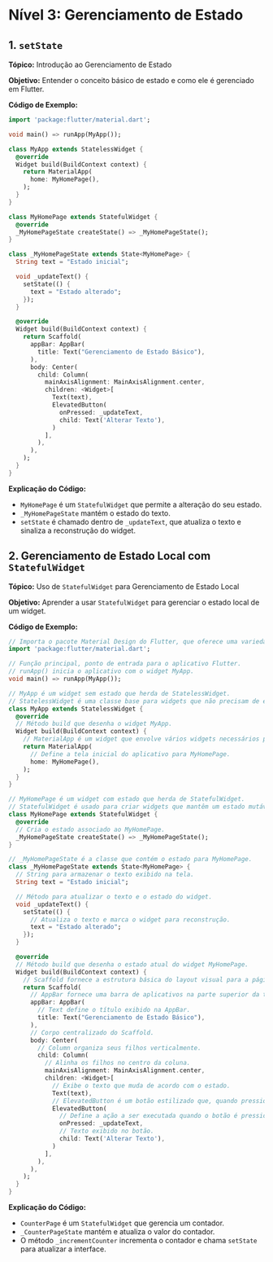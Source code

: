 # Nível 3: Gerenciamento de Estado

## 1. `setState`

**Tópico:** Introdução ao Gerenciamento de Estado

**Objetivo:** Entender o conceito básico de estado e como ele é gerenciado em Flutter.

**Código de Exemplo:**
```dart
import 'package:flutter/material.dart';

void main() => runApp(MyApp());

class MyApp extends StatelessWidget {
  @override
  Widget build(BuildContext context) {
    return MaterialApp(
      home: MyHomePage(),
    );
  }
}

class MyHomePage extends StatefulWidget {
  @override
  _MyHomePageState createState() => _MyHomePageState();
}

class _MyHomePageState extends State<MyHomePage> {
  String text = "Estado inicial";

  void _updateText() {
    setState(() {
      text = "Estado alterado";
    });
  }

  @override
  Widget build(BuildContext context) {
    return Scaffold(
      appBar: AppBar(
        title: Text("Gerenciamento de Estado Básico"),
      ),
      body: Center(
        child: Column(
          mainAxisAlignment: MainAxisAlignment.center,
          children: <Widget>[
            Text(text),
            ElevatedButton(
              onPressed: _updateText,
              child: Text('Alterar Texto'),
            )
          ],
        ),
      ),
    );
  }
}
```

**Explicação do Código:**
- `MyHomePage` é um `StatefulWidget` que permite a alteração do seu estado.
- `_MyHomePageState` mantém o estado do texto.
- `setState` é chamado dentro de `_updateText`, que atualiza o texto e sinaliza a reconstrução do widget.


## 2. Gerenciamento de Estado Local com `StatefulWidget`

**Tópico:** Uso de `StatefulWidget` para Gerenciamento de Estado Local

**Objetivo:** Aprender a usar `StatefulWidget` para gerenciar o estado local de um widget.

**Código de Exemplo:**
```dart
// Importa o pacote Material Design do Flutter, que oferece uma variedade de widgets pré-construídos.
import 'package:flutter/material.dart';

// Função principal, ponto de entrada para o aplicativo Flutter.
// runApp() inicia o aplicativo com o widget MyApp.
void main() => runApp(MyApp());

// MyApp é um widget sem estado que herda de StatelessWidget.
// StatelessWidget é uma classe base para widgets que não precisam de estado interno.
class MyApp extends StatelessWidget {
  @override
  // Método build que desenha o widget MyApp.
  Widget build(BuildContext context) {
    // MaterialApp é um widget que envolve vários widgets necessários para aplicativos que seguem o Material Design.
    return MaterialApp(
      // Define a tela inicial do aplicativo para MyHomePage.
      home: MyHomePage(),
    );
  }
}

// MyHomePage é um widget com estado que herda de StatefulWidget.
// StatefulWidget é usado para criar widgets que mantêm um estado mutável.
class MyHomePage extends StatefulWidget {
  @override
  // Cria o estado associado ao MyHomePage.
  _MyHomePageState createState() => _MyHomePageState();
}

// _MyHomePageState é a classe que contém o estado para MyHomePage.
class _MyHomePageState extends State<MyHomePage> {
  // String para armazenar o texto exibido na tela.
  String text = "Estado inicial";

  // Método para atualizar o texto e o estado do widget.
  void _updateText() {
    setState(() {
      // Atualiza o texto e marca o widget para reconstrução.
      text = "Estado alterado";
    });
  }

  @override
  // Método build que desenha o estado atual do widget MyHomePage.
  Widget build(BuildContext context) {
    // Scaffold fornece a estrutura básica do layout visual para a página.
    return Scaffold(
      // AppBar fornece uma barra de aplicativos na parte superior da tela.
      appBar: AppBar(
        // Text define o título exibido na AppBar.
        title: Text("Gerenciamento de Estado Básico"),
      ),
      // Corpo centralizado do Scaffold.
      body: Center(
        // Column organiza seus filhos verticalmente.
        child: Column(
          // Alinha os filhos no centro da coluna.
          mainAxisAlignment: MainAxisAlignment.center,
          children: <Widget>[
            // Exibe o texto que muda de acordo com o estado.
            Text(text),
            // ElevatedButton é um botão estilizado que, quando pressionado, chama _updateText.
            ElevatedButton(
              // Define a ação a ser executada quando o botão é pressionado.
              onPressed: _updateText,
              // Texto exibido no botão.
              child: Text('Alterar Texto'),
            )
          ],
        ),
      ),
    );
  }
}

```

**Explicação do Código:**
- `CounterPage` é um `StatefulWidget` que gerencia um contador.
- `_CounterPageState` mantém e atualiza o valor do contador.
- O método `_incrementCounter` incrementa o contador e chama `setState` para atualizar a interface.